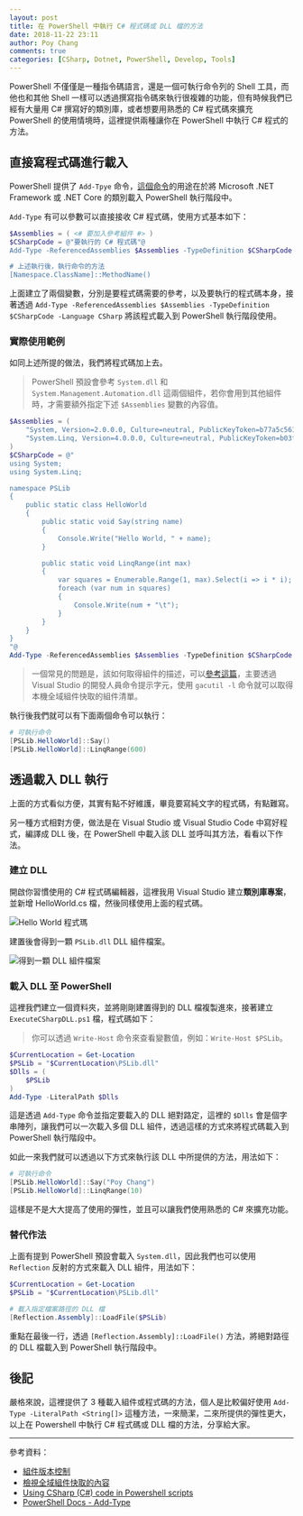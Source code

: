 ```yaml
---
layout: post
title: 在 PowerShell 中執行 C# 程式碼或 DLL 檔的方法
date: 2018-11-22 23:11
author: Poy Chang
comments: true
categories: [CSharp, Dotnet, PowerShell, Develop, Tools]
---
```


PowerShell 不僅僅是一種指令碼語言，還是一個可執行命令列的 Shell 工具，而他也和其他 Shell 一樣可以透過撰寫指令碼來執行很複雜的功能，但有時候我們已經有大量用 C# 撰寫好的類別庫，或者想要用熟悉的 C# 程式碼來擴充 PowerShell 的使用情境時，這裡提供兩種讓你在 PowerShell 中執行 C# 程式的方法。

## 直接寫程式碼進行載入

PowerShell 提供了 `Add-Tpye` 命令，[這個命令](https://docs.microsoft.com/zh-tw/powershell/module/microsoft.powershell.utility/add-type?view=powershell-6&WT.mc_id=DT-MVP-5003022)的用途在於將 Microsoft .NET Framework 或 .NET Core 的類別載入 PowerShell 執行階段中。

`Add-Type` 有可以參數可以直接接收 C# 程式碼，使用方式基本如下：

```powershell
$Assemblies = ( <# 要加入參考組件 #> )
$CSharpCode = @"要執行的 C# 程式碼"@
Add-Type -ReferencedAssemblies $Assemblies -TypeDefinition $CSharpCode -Language CSharp

# 上述執行後，執行命令的方法
[Namespace.ClassName]::MethodName()
```

上面建立了兩個變數，分別是要程式碼需要的參考，以及要執行的程式碼本身，接著透過 `Add-Type -ReferencedAssemblies $Assemblies -TypeDefinition $CSharpCode -Language CSharp` 將該程式載入到 PowerShell 執行階段使用。

### 實際使用範例

如同上述所提的做法，我們將程式碼加上去。

> PowerShell 預設會參考 `System.dll` 和 `System.Management.Automation.dll` 這兩個組件，若你會用到其他組件時，才需要額外指定下述 `$Assemblies` 變數的內容值。

```powershell
$Assemblies = (
    "System, Version=2.0.0.0, Culture=neutral, PublicKeyToken=b77a5c561934e089, processorArchitecture=MSIL",
    "System.Linq, Version=4.0.0.0, Culture=neutral, PublicKeyToken=b03f5f7f11d50a3a, processorArchitecture=MSIL"
)
$CSharpCode = @"
using System;
using System.Linq;

namespace PSLib
{
    public static class HelloWorld
    {
        public static void Say(string name)
        {
            Console.Write("Hello World, " + name);
        }

        public static void LinqRange(int max)
        {
            var squares = Enumerable.Range(1, max).Select(i => i * i);
            foreach (var num in squares)
            {
                Console.Write(num + "\t");
            }
        }
    }
}
"@
Add-Type -ReferencedAssemblies $Assemblies -TypeDefinition $CSharpCode -Language CSharp
```

> 一個常見的問題是，該如何取得組件的描述，可以[參考這篇](https://docs.microsoft.com/zh-tw/dotnet/framework/app-domains/how-to-view-the-contents-of-the-gac?WT.mc_id=DT-MVP-5003022)，主要透過 Visual Studio 的開發人員命令提示字元，使用 `gacutil -l` 命令就可以取得本機全域組件快取的組件清單。

執行後我們就可以有下面兩個命令可以執行：

```powershell
# 可執行命令
[PSLib.HelloWorld]::Say()
[PSLib.HelloWorld]::LinqRange(600)
```

## 透過載入 DLL 執行

上面的方式看似方便，其實有點不好維護，畢竟要寫純文字的程式碼，有點難寫。

另一種方式相對方便，做法是在 Visual Studio 或 Visual Studio Code 中寫好程式，編譯成 DLL 後，在 PowerShell 中載入該 DLL 並呼叫其方法，看看以下作法。

### 建立 DLL

開啟你習慣使用的 C# 程式碼編輯器，這裡我用 Visual Studio 建立**類別庫專案**，並新增 HelloWorld.cs 檔，然後同樣使用上面的程式碼。

![Hello World 程式瑪](https://i.imgur.com/HDamXmv.png)

建置後會得到一顆 `PSLib.dll` DLL 組件檔案。

![得到一顆 DLL 組件檔案](https://i.imgur.com/89XwP3i.png)

### 載入 DLL 至 PowerShell

這裡我們建立一個資料夾，並將剛剛建置得到的 DLL 檔複製進來，接著建立 `ExecuteCSharpDLL.ps1` 檔，程式碼如下：

> 你可以透過 `Write-Host` 命令來查看變數值，例如：`Write-Host $PSLib`。

```powershell
$CurrentLocation = Get-Location
$PSLib = "$CurrentLocation\PSLib.dll"
$Dlls = (
    $PSLib
)
Add-Type -LiteralPath $Dlls
```

這是透過 `Add-Type` 命令並指定要載入的 DLL 絕對路定，這裡的 `$Dlls` 會是個字串陣列，讓我們可以一次載入多個 DLL 組件，透過這樣的方式來將程式碼載入到 PowerShell 執行階段中。

如此一來我們就可以透過以下方式來執行該 DLL 中所提供的方法，用法如下：

```powershell
# 可執行命令
[PSLib.HelloWorld]::Say("Poy Chang")
[PSLib.HelloWorld]::LinqRange(10)
```

這樣是不是大大提高了使用的彈性，並且可以讓我們使用熟悉的 C# 來擴充功能。

### 替代作法

上面有提到 PowerShell 預設會載入 `System.dll`，因此我們也可以使用 `Reflection` 反射的方式來載入 DLL 組件，用法如下：

```powershell
$CurrentLocation = Get-Location
$PSLib = "$CurrentLocation\PSLib.dll"

# 載入指定檔案路徑的 DLL 檔
[Reflection.Assembly]::LoadFile($PSLib)
```

重點在最後一行，透過 `[Reflection.Assembly]::LoadFile()` 方法，將絕對路徑的 DLL 檔載入到 PowerShell 執行階段中。

## 後記

嚴格來說，這裡提供了 3 種載入組件或程式碼的方法，個人是比較偏好使用 `Add-Type -LiteralPath <String[]>` 這種方法，一來簡潔，二來所提供的彈性更大，以上在 Powershell 中執行 C# 程式碼或 DLL 檔的方法，分享給大家。

---

參考資料：

- [組件版本控制](https://docs.microsoft.com/zh-tw/dotnet/framework/app-domains/assembly-versioning?WT.mc_id=DT-MVP-5003022)
- [檢視全域組件快取的內容](https://docs.microsoft.com/zh-tw/dotnet/framework/app-domains/how-to-view-the-contents-of-the-gac?WT.mc_id=DT-MVP-5003022)
- [Using CSharp (C#) code in Powershell scripts](https://blogs.technet.microsoft.com/stefan_gossner/2010/05/07/using-csharp-c-code-in-powershell-scripts/)
- [PowerShell Docs - Add-Type](https://docs.microsoft.com/zh-tw/powershell/module/microsoft.powershell.utility/add-type?view=powershell-6?WT.mc_id=DT-MVP-5003022)
